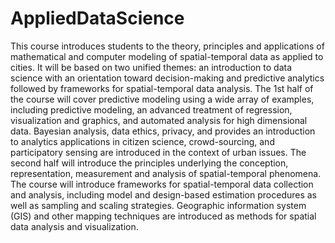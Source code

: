 AppliedDataScience
==================
This course introduces students to the theory, principles and applications of mathematical and computer modeling of spatial-temporal data as applied to cities. It will be based on two unified themes: an introduction to data science with an orientation toward decision-making and predictive analytics followed by frameworks for spatial-temporal data analysis. The 1st half of the course will cover predictive modeling using a wide array of examples, including predictive modeling, an advanced treatment of regression, visualization and graphics, and automated analysis for high dimensional data. Bayesian analysis, data ethics, privacy, and provides an introduction to analytics applications in citizen science, crowd-sourcing, and participatory sensing are introduced in the context of urban issues. The second half will introduce the principles underlying the conception, representation, measurement and analysis of spatial-temporal phenomena. The course will introduce frameworks for spatial-temporal data collection and analysis, including model and design-based estimation procedures as well as sampling and scaling strategies. Geographic information system (GIS) and other mapping techniques are introduced as methods for spatial data analysis and visualization.
